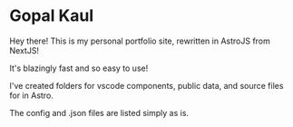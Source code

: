 # Gopal Kaul

Hey there! This is my personal portfolio site, rewritten in AstroJS from NextJS!

It's blazingly fast and so easy to use!

I've created folders for vscode components, public data, and source files for in Astro. 

The config and .json files are listed simply as is.

